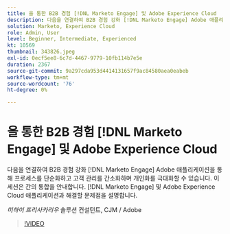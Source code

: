 ```yaml
---
title: 을 통한 B2B 경험 [!DNL Marketo Engage] 및 Adobe Experience Cloud
description: 다음을 연결하여 B2B 경험 강화 [!DNL Marketo Engage] Adobe 애플리케이션을 통해 프로세스를 단순화하고 고객 관리를 간소화하며 개인화를 극대화할 수 있습니다.
solution: Marketo, Experience Cloud
role: Admin, User
level: Beginner, Intermediate, Experienced
kt: 10569
thumbnail: 343826.jpeg
exl-id: 0ecf5ee8-6c7d-4467-9779-10fb114b7e5e
duration: 2367
source-git-commit: 9a297cda953d4414131657f9ac84580aea0eabeb
workflow-type: tm+mt
source-wordcount: '76'
ht-degree: 0%

---
```


# 을 통한 B2B 경험 [!DNL Marketo Engage] 및 Adobe Experience Cloud

다음을 연결하여 B2B 경험 강화 [!DNL Marketo Engage] Adobe 애플리케이션을 통해 프로세스를 단순화하고 고객 관리를 간소화하며 개인화를 극대화할 수 있습니다. 이 세션은 간의 통합을 안내합니다. [!DNL Marketo Engage] 및 Adobe Experience Cloud 애플리케이션과 해결할 문제점을 설명합니다.

*미하이 프리사카리우* 솔루션 컨설턴트, CJM / Adobe

>[!VIDEO](https://video.tv.adobe.com/v/343826/?quality=12&learn=on)
